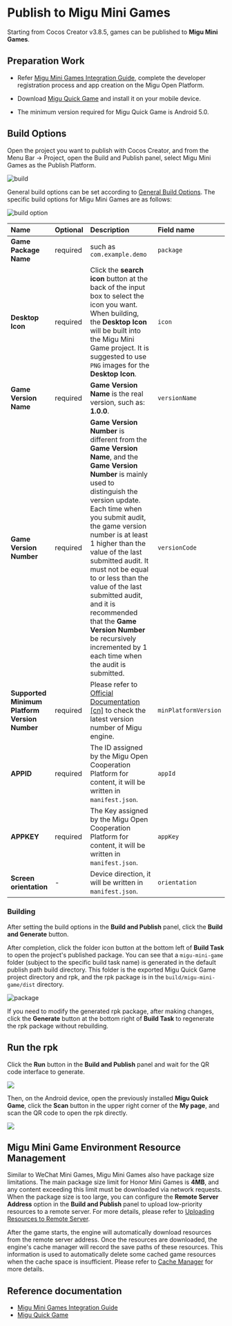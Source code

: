 # Publish to Migu Mini Games

Starting from Cocos Creator v3.8.5, games can be published to **Migu Mini Games**.

## Preparation Work

- Refer [Migu Mini Games Integration Guide](https://open.migufun.com/document/detail?id=640), complete the developer registration process and app creation on the Migu Open Platform.

- Download [Migu Quick Game](https://g.migufun.com/cocosdebugtool) and install it on your mobile device.

- The minimum version required for Migu Quick Game is Android 5.0.

## Build Options

Open the project you want to publish with Cocos Creator, and from the Menu Bar -> Project, open the Build and Publish panel, select Migu Mini Games as the Publish Platform.

![build](./publish-migu-mini-game/build.png)

General build options can be set according to [General Build Options](build-options.md). The specific build options for Migu Mini Games are as follows:

![build option](./publish-migu-mini-game/build-option.png)

| Name | Optional | Description | Field name |
| :-- | :-- | :-- | :-- |
| **Game Package Name** | required | such as `com.example.demo` | `package` |
| **Desktop Icon** | required | Click the **search icon** button at the back of the input box to select the icon you want. When building, the **Desktop Icon** will be built into the Migu Mini Game project. It is suggested to use `PNG` images for the **Desktop Icon**. | `icon` |
| **Game Version Name** | required | **Game Version Name** is the real version, such as: **1.0.0**. | `versionName` |
| **Game Version Number** | required |  **Game Version Number** is different from the **Game Version Name**, and the **Game Version Number** is mainly used to distinguish the version update. Each time when you submit audit, the game version number is at least 1 higher than the value of the last submitted audit. It must not be equal to or less than the value of the last submitted audit, and it is recommended that the **Game Version Number** be recursively incremented by 1 each time when the audit is submitted. | `versionCode` |
| **Supported Minimum Platform Version Number** | required | Please refer to [Official Documentation [cn]](https://open.migufun.com/document/detail?id=640) to check the latest version number of Migu engine. | `minPlatformVersion` |
| **APPID** | required | The ID assigned by the Migu Open Cooperation Platform for content, it will be written in `manifest.json`.| `appId` |
| **APPKEY** | required | The Key assigned by the Migu Open Cooperation Platform for content, it will be written in `manifest.json`.| `appKey` |
| **Screen orientation** | - | Device direction, it will be written in `manifest.json`.| `orientation` |

### Building

After setting the build options in the **Build and Publish** panel, click the **Build and Generate** button.

After completion, click the folder icon button at the bottom left of **Build Task** to open the project's published package. You can see that a `migu-mini-game` folder (subject to the specific build task name) is generated in the default publish path build directory. This folder is the exported Migu Quick Game project directory and rpk, and the rpk package is in the `build/migu-mini-game/dist` directory.

![package](./publish-migu-mini-game/package.png)

If you need to modify the generated rpk package, after making changes, click the **Generate** button at the bottom right of **Build Task** to regenerate the rpk package without rebuilding.

## Run the rpk

Click the **Run** button in the **Build and Publish** panel and wait for the QR code interface to generate.

![](./publish-migu-mini-game/qr_code.png)

Then, on the Android device, open the previously installed **Migu Quick Game**, click the **Scan** button in the upper right corner of the **My page**, and scan the QR code to open the rpk directly.

![](./publish-migu-mini-game/migu-instant_scan_install.png)

## Migu Mini Game Environment Resource Management

Similar to WeChat Mini Games, Migu Mini Games also have package size limitations. The main package size limit for Honor Mini Games is **4MB**, and any content exceeding this limit must be downloaded via network requests.<br>When the package size is too large, you can configure the **Remote Server Address** option in the **Build and Publish** panel to upload low-priority resources to a remote server. For more details, please refer to [Uploading Resources to Remote Server](../../asset/cache-manager.md).

After the game starts, the engine will automatically download resources from the remote server address. Once the resources are downloaded, the engine's cache manager will record the save paths of these resources. This information is used to automatically delete some cached game resources when the cache space is insufficient. Please refer to [Cache Manager](../../asset/cache-manager.md) for more details.

## Reference documentation

- [Migu Mini Games Integration Guide](https://open.migufun.com/document/detail?id=640)
- [Migu Quick Game](https://g.migufun.com/cocosdebugtool)
